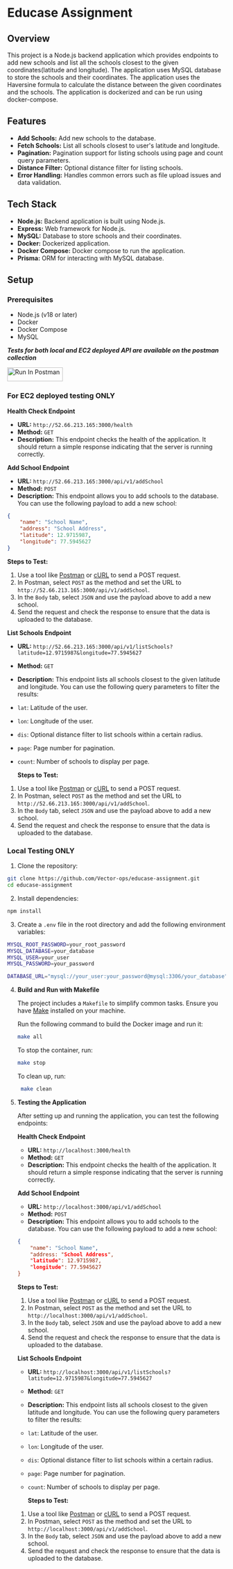 # Educase Assignment

## Overview

This project is a Node.js backend application which provides endpoints to add new schools and list all the schools closest to the given coordinates(latitude and longitude). The application uses MySQL database to store the schools and their coordinates. The application uses the Haversine formula to calculate the distance between the given coordinates and the schools. The application is dockerized and can be run using docker-compose.

## Features

-   **Add Schools:** Add new schools to the database.
-   **Fetch Schools:** List all schools closest to user's latitude and longitude.
-   **Pagination:** Pagination support for listing schools using page and count query parameters.
-   **Distance Filter:** Optional distance filter for listing schools.
-   **Error Handling:** Handles common errors such as file upload issues and data validation.

## Tech Stack

-   **Node.js:** Backend application is built using Node.js.
-   **Express:** Web framework for Node.js.
-   **MySQL:** Database to store schools and their coordinates.
-   **Docker:** Dockerized application.
-   **Docker Compose:** Docker compose to run the application.
-   **Prisma:** ORM for interacting with MySQL database.

## Setup

### Prerequisites

-   Node.js (v18 or later)
-   Docker
-   Docker Compose
-   MySQL

_**Tests for both local and EC2 deployed API are available on the postman collection**_

[<img src="https://run.pstmn.io/button.svg" alt="Run In Postman" style="width: 128px; height: 32px;">](https://god.gw.postman.com/run-collection/37913243-62e003b6-62de-49b0-b37c-cee00ac299b6?action=collection%2Ffork&source=rip_markdown&collection-url=entityId%3D37913243-62e003b6-62de-49b0-b37c-cee00ac299b6%26entityType%3Dcollection%26workspaceId%3D4cd05732-5e62-4608-b89c-0b9b95e20272)

### For EC2 deployed testing ONLY

**Health Check Endpoint**

-   **URL:** `http://52.66.213.165:3000/health`
-   **Method:** `GET`
-   **Description:** This endpoint checks the health of the application. It should return a simple response indicating that the server is running correctly.

**Add School Endpoint**

-   **URL:** `http://52.66.213.165:3000/api/v1/addSchool`
-   **Method:** `POST`
-   **Description:** This endpoint allows you to add schools to the database. You can use the following payload to add a new school:

```json
{
	"name": "School Name",
	"address": "School Address",
	"latitude": 12.9715987,
	"longitude": 77.5945627
}
```

**Steps to Test:**

1. Use a tool like [Postman](https://www.postman.com/) or [cURL](https://curl.se/) to send a POST request.
2. In Postman, select `POST` as the method and set the URL to `http://52.66.213.165:3000/api/v1/addSchool`.
3. In the `Body` tab, select `JSON` and use the payload above to add a new school.
4. Send the request and check the response to ensure that the data is uploaded to the database.

**List Schools Endpoint**

-   **URL:** `http://52.66.213.165:3000/api/v1/listSchools?latitude=12.9715987&longitude=77.5945627`
-   **Method:** `GET`
-   **Description:** This endpoint lists all schools closest to the given latitude and longitude. You can use the following query parameters to filter the results:
-   `lat`: Latitude of the user.
-   `lon`: Longitude of the user.
-   `dis`: Optional distance filter to list schools within a certain radius.
-   `page`: Page number for pagination.
-   `count`: Number of schools to display per page.

    **Steps to Test:**

1. Use a tool like [Postman](https://www.postman.com/) or [cURL](https://curl.se/) to send a POST request.
2. In Postman, select `POST` as the method and set the URL to `http://52.66.213.165:3000/api/v1/addSchool`.
3. In the `Body` tab, select `JSON` and use the payload above to add a new school.
4. Send the request and check the response to ensure that the data is uploaded to the database.

### Local Testing ONLY

1. Clone the repository:

```bash
git clone https://github.com/Vector-ops/educase-assignment.git
cd educase-assignment
```

2. Install dependencies:

```bash
npm install
```

3. Create a `.env` file in the root directory and add the following environment variables:

```bash
MYSQL_ROOT_PASSWORD=your_root_password
MYSQL_DATABASE=your_database
MYSQL_USER=your_user
MYSQL_PASSWORD=your_password

DATABASE_URL="mysql://your_user:your_password@mysql:3306/your_database"
```

4.  **Build and Run with Makefile**

    The project includes a `Makefile` to simplify common tasks. Ensure you have [Make](https://www.gnu.org/software/make/) installed on your machine.

    Run the following command to build the Docker image and run it:

    ```bash
    make all
    ```

    To stop the container, run:

    ```bash
    make stop
    ```

    To clean up, run:

    ```bash
     make clean
    ```

5.  **Testing the Application**

    After setting up and running the application, you can test the following endpoints:

    **Health Check Endpoint**

    -   **URL:** `http://localhost:3000/health`
    -   **Method:** `GET`
    -   **Description:** This endpoint checks the health of the application. It should return a simple response indicating that the server is running correctly.

    **Add School Endpoint**

    -   **URL:** `http://localhost:3000/api/v1/addSchool`
    -   **Method:** `POST`
    -   **Description:** This endpoint allows you to add schools to the database. You can use the following payload to add a new school:

    ```json
    {
        "name": "School Name",
        "address: "School Address",
        "latitude": 12.9715987,
        "longitude": 77.5945627
    }
    ```

    **Steps to Test:**

    1. Use a tool like [Postman](https://www.postman.com/) or [cURL](https://curl.se/) to send a POST request.
    2. In Postman, select `POST` as the method and set the URL to `http://localhost:3000/api/v1/addSchool`.
    3. In the `Body` tab, select `JSON` and use the payload above to add a new school.
    4. Send the request and check the response to ensure that the data is uploaded to the database.

    **List Schools Endpoint**

    -   **URL:** `http://localhost:3000/api/v1/listSchools?latitude=12.9715987&longitude=77.5945627`
    -   **Method:** `GET`
    -   **Description:** This endpoint lists all schools closest to the given latitude and longitude. You can use the following query parameters to filter the results:
    -   `lat`: Latitude of the user.
    -   `lon`: Longitude of the user.
    -   `dis`: Optional distance filter to list schools within a certain radius.
    -   `page`: Page number for pagination.
    -   `count`: Number of schools to display per page.

        **Steps to Test:**

    1. Use a tool like [Postman](https://www.postman.com/) or [cURL](https://curl.se/) to send a POST request.
    2. In Postman, select `POST` as the method and set the URL to `http://localhost:3000/api/v1/addSchool`.
    3. In the `Body` tab, select `JSON` and use the payload above to add a new school.
    4. Send the request and check the response to ensure that the data is uploaded to the database.
